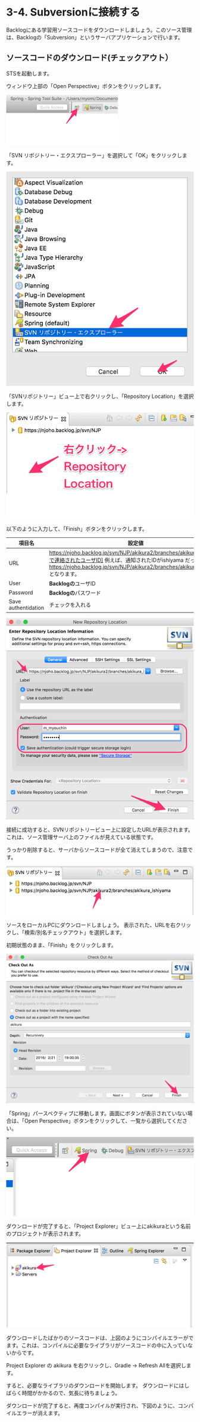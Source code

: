 # 3-4. Subversionに接続する
Backlogにある学習用ソースコードをダウンロードしましょう。このソース管理は、Backlogの「Subversion」というサーバアプリケーションで行います。

## ソースコードのダウンロード(チェックアウト）

STSを起動します。

ウィンドウ上部の「Open Perspective」ボタンをクリックします。

![Open Perspective](../images/image-03-0033.png)

「SVN リポジトリー・エクスプローラー」を選択して「OK」をクリックします。

![Open Perspective](../images/image-03-0034.png)

「SVNリポジトリー」ビュー上で右クリックし、「Repository Location」を選択します。

![Open Perspective](../images/image-03-0035.png)

以下のように入力して、「Finish」ボタンをクリックします。

| 項目名 | 設定値 |
| -- | -- |
| URL | https://njoho.backlog.jp/svn/NJP/akikura2/branches/akikura_[メールで連絡されたユーザID]  例えば、通知されたIDがishiyama だった場合は、 https://njoho.backlog.jp/svn/NJP/akikura2/branches/akikura_ishiyama となります。|
| User | **Backlogの**ユーザID |
| Password | **Backlogの**パスワード |
| Save authentidation | チェックを入れる |

![Open Perspective](../images/image-03-0036.png)

接続に成功すると、SVNリポジトリービュー上に設定したURLが表示されます。これは、ソース管理サーバ上のファイルが見えている状態です。

うっかり削除すると、サーバからソースコードが全て消えてしまうので、注意です。

![Open Perspective](../images/image-03-0037.png)

ソースをローカルPCにダウンロードしましょう。
表示された、URLを右クリックし、「検索/別名チェックアウト」を選択します。

初期状態のまま、「Finish」をクリックします。

![Open Perspective](../images/image-03-0038.png)

「Spring」パースペクティブに移動します。画面にボタンが表示されていない場合は、「Open Perspective」ボタンをクリックして、一覧から選択してください。

![Open Perspective](../images/image-03-0039.png)

ダウンロードが完了すると、「Project Explorer」ビュー上にakikuraという名前のプロジェクトが表示されます。

![Open Perspective](../images/image-03-0040.png)

ダウンロードしたばかりのソースコードは、上図のようにコンパイルエラーがでます。これは、コンパイルに必要なライブラリがソースコードの中に入っていないからです。

Project Explorer の akikura を右クリックし、Gradle -> Refresh Allを選択します。

すると、必要なライブラリのダウンロードを開始します。
ダウンロードにはしばらく時間がかかるので、気長に待ちましょう。

ダウンロードが完了すると、再度コンパイルが実行され、下図のように、コンパイルエラーが消えます。

